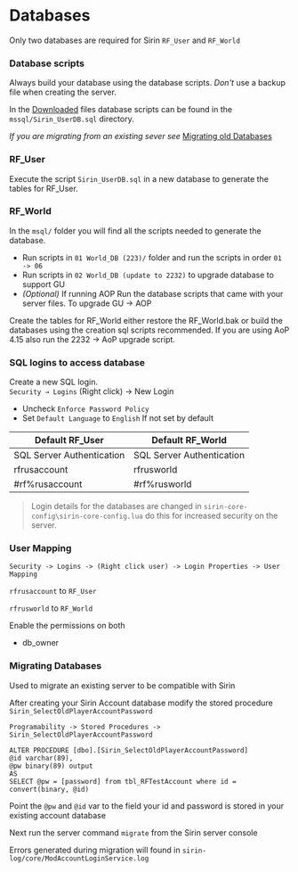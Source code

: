 # Databases
Only two databases are required for Sirin `RF_User` and `RF_World`

### Database scripts
Always build your database using the database scripts. _Don't_ use a backup file when creating the server.

In the [Downloaded](quickstart) files database scripts can be found in the `mssql/Sirin_UserDB.sql` directory.

_If you are migrating from an existing sever see_ [Migrating old Databases](databases#migrating-databases)

### RF_User 
Execute the script `Sirin_UserDB.sql` in a new database to generate the tables for RF_User.

### RF_World 
In the `msql/` folder you will find all the scripts needed to generate the database. 

* Run scripts in `01 World_DB (223)/` folder and run the scripts in order `01 -> 06`
* Run scripts in `02 World_DB (update to 2232)` to upgrade database to support GU
* _(Optional)_ If running AOP Run the database scripts that came with your server files. To upgrade GU -> AOP

Create the tables for RF_World either restore the RF_World.bak or build the databases using the creation sql scripts recommended.  If you are using AoP 4.15 also run the 2232 → AoP  upgrade script.

### SQL logins to access database 
Create a new SQL login.  
`Security → Logins` (Right click) -> New Login 

- Uncheck `Enforce Password Policy`
- Set `Default Language` to `English` If not set by default

| Default RF_User | Default RF_World |
| ------- |----------|
| SQL Server Authentication | SQL Server Authentication |
| rfrusaccount | rfrusworld |
| #rf%rusaccount | #rf%rusworld |

> Login details for the databases are changed in  `sirin-core-config\sirin-core-config.lua` do this for increased security on the server.

### User Mapping
`Security -> Logins -> (Right click user) -> Login Properties -> User Mapping`

`rfrusaccount` to `RF_User` 

`rfrusworld` to `RF_World`

Enable the permissions on both
- db_owner

### Migrating Databases
Used to migrate an existing server to be compatible with Sirin

After creating your Sirin Account database modify the stored procedure `Sirin_SelectOldPlayerAccountPassword` 

`Programability -> Stored Procedures -> Sirin_SelectOldPlayerAccountPassword`

```mssql
ALTER PROCEDURE [dbo].[Sirin_SelectOldPlayerAccountPassword]
@id varchar(89),
@pw binary(89) output
AS
SELECT @pw = [password] from tbl_RFTestAccount where id = convert(binary, @id)
```

Point the `@pw` and `@id` var to the field your id and password is stored in your existing account database

Next run the server command `migrate` from the Sirin server console

Errors generated during migration will found in `sirin-log/core/ModAccountLoginService.log`



